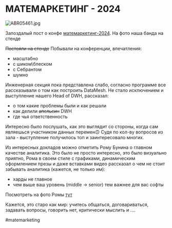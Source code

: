 # **МАТЕМАРКЕТИНГ - 2024**

![ABR05461.jpg](src/ABR05461.jpg)

Запоздалый пост о конфе [матемаркетинг-2024](https://matemarketing.ru). На фото наша банда на стенде

~~Постояли на стенде~~ Побывали на конференции, впечатления:
- масштабно
- с шиком\блеском
- с Себрантом
- шумно

Инженерная секция пока представлена слабо, согласно программе все рассказывали о том как 
построить DataMesh. Не стало исключением и выступление нашего Head of DWH, рассказал:
- о том какие проблемы были и как решали
- как делили ~~апельсин~~ DWH
- где чья ответственность

Интересно было послушать, как это выглядит со стороны, когда сам являешься участником данных перемен🙃
Судя по кол-ву вопросов из зала - выступление получилось топ и заинтересовало многих.

Из интересных докладов можно отметить Рому Бунина о главном качестве аналитика. Это было не просто интересно, это было
визуально приятно, Рома в своем стиле с графиками, динамическим оформлением презы и даже вставками видео рассказал о чем не стоит
забывать аналитика (кажется, не только им):
- харды не главное
- чем выше ваш уровень (middle -> senior) тем важнее для вас софты

Посмотреть на фото Ромы [тут]()

Кажется, это старо как мир: учитесь общаться, договариваться, задавать вопросы, говорить нет,
критически мыслить и ....


#matemarketing
